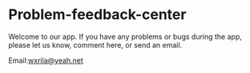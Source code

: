 # Problem-feedback-center


Welcome to our app. If you have any problems or bugs during the app, please let us know, comment here, or send an email.


Email:wxrila@yeah.net
